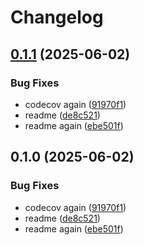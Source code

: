 # Changelog

## [0.1.1](https://github.com/MuntasirSZN/rou3-rs/compare/v0.1.0...v0.1.1) (2025-06-02)


### Bug Fixes

* codecov again ([91970f1](https://github.com/MuntasirSZN/rou3-rs/commit/91970f1ae509d9611d09f7aae6dc3614303a0c84))
* readme ([de8c521](https://github.com/MuntasirSZN/rou3-rs/commit/de8c52107a3389c3081c4baa3819ca4861cc6410))
* readme again ([ebe501f](https://github.com/MuntasirSZN/rou3-rs/commit/ebe501f6786cecca0d5c795f1d0c67e6f4d49f3b))

## 0.1.0 (2025-06-02)


### Bug Fixes

* codecov again ([91970f1](https://github.com/MuntasirSZN/rou3-rs/commit/91970f1ae509d9611d09f7aae6dc3614303a0c84))
* readme ([de8c521](https://github.com/MuntasirSZN/rou3-rs/commit/de8c52107a3389c3081c4baa3819ca4861cc6410))
* readme again ([ebe501f](https://github.com/MuntasirSZN/rou3-rs/commit/ebe501f6786cecca0d5c795f1d0c67e6f4d49f3b))
